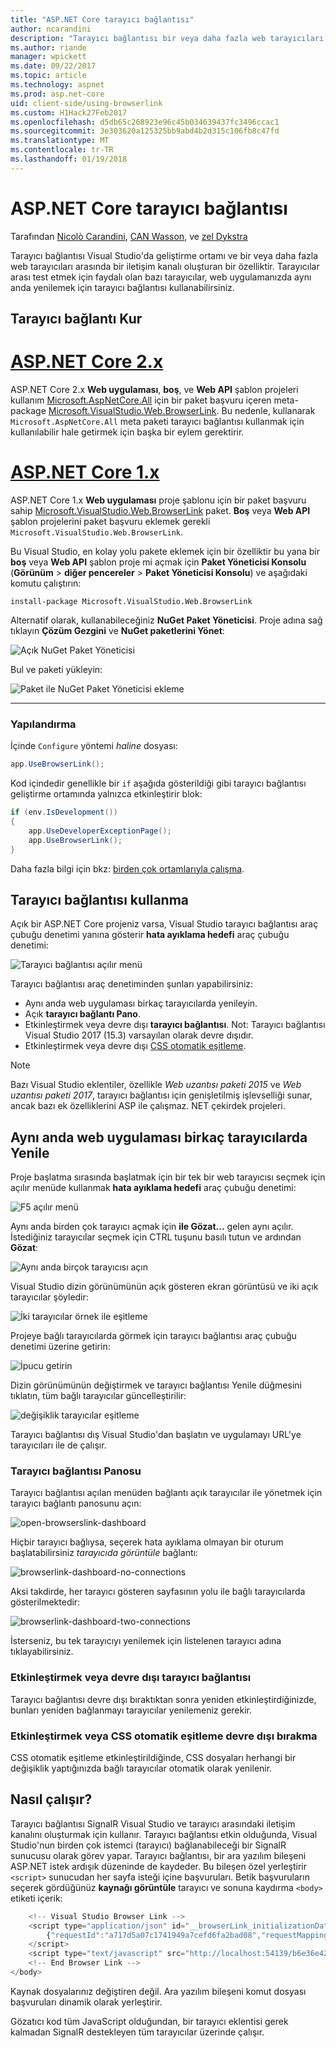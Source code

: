 ```yaml
---
title: "ASP.NET Core tarayıcı bağlantısı"
author: ncarandini
description: "Tarayıcı bağlantısı bir veya daha fazla web tarayıcıları ile geliştirme ortamı bağlanan bir Visual Studio özelliği ne olduğunu açıklar."
ms.author: riande
manager: wpickett
ms.date: 09/22/2017
ms.topic: article
ms.technology: aspnet
ms.prod: asp.net-core
uid: client-side/using-browserlink
ms.custom: H1Hack27Feb2017
ms.openlocfilehash: d5db65c268923e96c45b034639437fc3496ccac1
ms.sourcegitcommit: 3e303620a125325bb9abd4b2d315c106fb8c47fd
ms.translationtype: MT
ms.contentlocale: tr-TR
ms.lasthandoff: 01/19/2018
---
```

# <a name="browser-link-in-aspnet-core"></a>ASP.NET Core tarayıcı bağlantısı 

Tarafından [Nicolò Carandini](https://github.com/ncarandini), [CAN Wasson](https://github.com/MikeWasson), ve [zel Dykstra](https://github.com/tdykstra)

Tarayıcı bağlantısı Visual Studio'da geliştirme ortamı ve bir veya daha fazla web tarayıcıları arasında bir iletişim kanalı oluşturan bir özelliktir. Tarayıcılar arası test etmek için faydalı olan bazı tarayıcılar, web uygulamanızda aynı anda yenilemek için tarayıcı bağlantısı kullanabilirsiniz.

## <a name="browser-link-setup"></a>Tarayıcı bağlantı Kur

# <a name="aspnet-core-2xtabaspnetcore2x"></a>[ASP.NET Core 2.x](#tab/aspnetcore2x)

ASP.NET Core 2.x **Web uygulaması**, **boş**, ve **Web API** şablon projeleri kullanım [Microsoft.AspNetCore.All](https://www.nuget.org/packages/Microsoft.AspNetCore.All/) için bir paket başvuru içeren meta-package [Microsoft.VisualStudio.Web.BrowserLink](https://www.nuget.org/packages/Microsoft.VisualStudio.Web.BrowserLink/). Bu nedenle, kullanarak `Microsoft.AspNetCore.All` meta paketi tarayıcı bağlantısı kullanmak için kullanılabilir hale getirmek için başka bir eylem gerektirir.

# <a name="aspnet-core-1xtabaspnetcore1x"></a>[ASP.NET Core 1.x](#tab/aspnetcore1x)

ASP.NET Core 1.x **Web uygulaması** proje şablonu için bir paket başvuru sahip [Microsoft.VisualStudio.Web.BrowserLink](https://www.nuget.org/packages/Microsoft.VisualStudio.Web.BrowserLink/) paket. **Boş** veya **Web API** şablon projelerini paket başvuru eklemek gerekli `Microsoft.VisualStudio.Web.BrowserLink`.

Bu Visual Studio, en kolay yolu pakete eklemek için bir özelliktir bu yana bir **boş** veya **Web API** şablon proje mi açmak için **Paket Yöneticisi Konsolu** (**Görünüm** > **diğer pencereler** > **Paket Yöneticisi Konsolu**) ve aşağıdaki komutu çalıştırın:

```console
install-package Microsoft.VisualStudio.Web.BrowserLink
```

Alternatif olarak, kullanabileceğiniz **NuGet Paket Yöneticisi**. Proje adına sağ tıklayın **Çözüm Gezgini** ve **NuGet paketlerini Yönet**:

![Açık NuGet Paket Yöneticisi](using-browserlink/_static/open-nuget-package-manager.png)

Bul ve paketi yükleyin:

![Paket ile NuGet Paket Yöneticisi ekleme](using-browserlink/_static/add-package-with-nuget-package-manager.png)

---

### <a name="configuration"></a>Yapılandırma

İçinde `Configure` yöntemi *haline* dosyası:

```csharp
app.UseBrowserLink();
```

Kod içindedir genellikle bir `if` aşağıda gösterildiği gibi tarayıcı bağlantısı geliştirme ortamında yalnızca etkinleştirir blok:

```csharp
if (env.IsDevelopment())
{
    app.UseDeveloperExceptionPage();
    app.UseBrowserLink();
}
```

Daha fazla bilgi için bkz: [birden çok ortamlarıyla çalışma](xref:fundamentals/environments).

## <a name="how-to-use-browser-link"></a>Tarayıcı bağlantısı kullanma

Açık bir ASP.NET Core projeniz varsa, Visual Studio tarayıcı bağlantısı araç çubuğu denetimi yanına gösterir **hata ayıklama hedefi** araç çubuğu denetimi:

![Tarayıcı bağlantısı açılır menü](using-browserlink/_static/browserLink-dropdown-menu.png)

Tarayıcı bağlantısı araç denetiminden şunları yapabilirsiniz:

* Aynı anda web uygulaması birkaç tarayıcılarda yenileyin.
* Açık **tarayıcı bağlantı Pano**.
* Etkinleştirmek veya devre dışı **tarayıcı bağlantısı**. Not: Tarayıcı bağlantısı Visual Studio 2017 (15.3) varsayılan olarak devre dışıdır.
* Etkinleştirmek veya devre dışı [CSS otomatik eşitleme](#enable-or-disable-css-auto-sync).

> [!NOTE]
> Bazı Visual Studio eklentiler, özellikle *Web uzantısı paketi 2015* ve *Web uzantısı paketi 2017*, tarayıcı bağlantısı için genişletilmiş işlevselliği sunar, ancak bazı ek özelliklerini ASP ile çalışmaz. NET çekirdek projeleri.

## <a name="refresh-the-web-application-in-several-browsers-at-once"></a>Aynı anda web uygulaması birkaç tarayıcılarda Yenile

Proje başlatma sırasında başlatmak için bir tek bir web tarayıcısı seçmek için açılır menüde kullanmak **hata ayıklama hedefi** araç çubuğu denetimi:

![F5 açılır menü](using-browserlink/_static/debug-target-dropdown-menu.png)

Aynı anda birden çok tarayıcı açmak için **ile Gözat...**  gelen aynı açılır. İstediğiniz tarayıcılar seçmek için CTRL tuşunu basılı tutun ve ardından **Gözat**:

![Aynı anda birçok tarayıcısı açın](using-browserlink/_static/open-many-browsers-at-once.png)

Visual Studio dizin görünümünün açık gösteren ekran görüntüsü ve iki açık tarayıcılar şöyledir:

![İki tarayıcılar örnek ile eşitleme](using-browserlink/_static/sync-with-two-browsers-example.png)

Projeye bağlı tarayıcılarda görmek için tarayıcı bağlantısı araç çubuğu denetimi üzerine getirin:

![İpucu getirin](using-browserlink/_static/hoover-tip.png)

Dizin görünümünün değiştirmek ve tarayıcı bağlantısı Yenile düğmesini tıklatın, tüm bağlı tarayıcılar güncelleştirilir:

![değişiklik tarayıcılar eşitleme](using-browserlink/_static/browsers-sync-to-changes.png)

Tarayıcı bağlantısı dış Visual Studio'dan başlatın ve uygulamayı URL'ye tarayıcıları ile de çalışır.

### <a name="the-browser-link-dashboard"></a>Tarayıcı bağlantısı Panosu

Tarayıcı bağlantısı açılan menüden bağlantı açık tarayıcılar ile yönetmek için tarayıcı bağlantı panosunu açın:

![open-browserslink-dashboard](using-browserlink/_static/open-browserlink-dashboard.png)

Hiçbir tarayıcı bağlıysa, seçerek hata ayıklama olmayan bir oturum başlatabilirsiniz *tarayıcıda görüntüle* bağlantı:

![browserlink-dashboard-no-connections](using-browserlink/_static/browserlink-dashboard-no-connections.png)

Aksi takdirde, her tarayıcı gösteren sayfasının yolu ile bağlı tarayıcılarda gösterilmektedir:

![browserlink-dashboard-two-connections](using-browserlink/_static/browserlink-dashboard-two-connections.png)

İsterseniz, bu tek tarayıcıyı yenilemek için listelenen tarayıcı adına tıklayabilirsiniz.

### <a name="enable-or-disable-browser-link"></a>Etkinleştirmek veya devre dışı tarayıcı bağlantısı

Tarayıcı bağlantısı devre dışı bıraktıktan sonra yeniden etkinleştirdiğinizde, bunları yeniden bağlanmayı tarayıcılar yenilemeniz gerekir.

### <a name="enable-or-disable-css-auto-sync"></a>Etkinleştirmek veya CSS otomatik eşitleme devre dışı bırakma

CSS otomatik eşitleme etkinleştirildiğinde, CSS dosyaları herhangi bir değişiklik yaptığınızda bağlı tarayıcılar otomatik olarak yenilenir.

## <a name="how-does-it-work"></a>Nasıl çalışır?

Tarayıcı bağlantısı SignalR Visual Studio ve tarayıcı arasındaki iletişim kanalını oluşturmak için kullanır. Tarayıcı bağlantısı etkin olduğunda, Visual Studio'nun birden çok istemci (tarayıcı) bağlanabileceği bir SignalR sunucusu olarak görev yapar. Tarayıcı bağlantısı, bir ara yazılım bileşeni ASP.NET istek ardışık düzeninde de kaydeder. Bu bileşen özel yerleştirir `<script>` sunucudan her sayfa isteği içine başvuruları. Betik başvuruların seçerek gördüğünüz **kaynağı görüntüle** tarayıcı ve sonuna kaydırma `<body>` etiketi içerik:

```javascript
    <!-- Visual Studio Browser Link -->
    <script type="application/json" id="__browserLink_initializationData">
        {"requestId":"a717d5a07c1741949a7cefd6fa2bad08","requestMappingFromServer":false}
    </script>
    <script type="text/javascript" src="http://localhost:54139/b6e36e429d034f578ebccd6a79bf19bf/browserLink" async="async"></script>
    <!-- End Browser Link -->
</body>
```

Kaynak dosyalarınız değiştiren değil. Ara yazılım bileşeni komut dosyası başvuruları dinamik olarak yerleştirir. 

Gözatıcı kod tüm JavaScript olduğundan, bir tarayıcı eklentisi gerek kalmadan SignalR destekleyen tüm tarayıcılar üzerinde çalışır.
